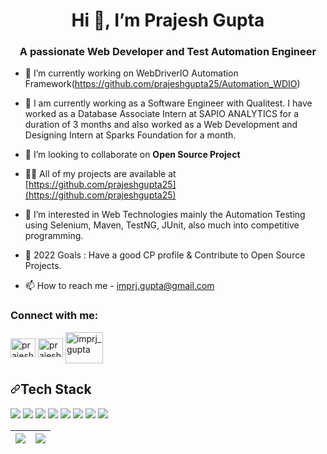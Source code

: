 <h1 align="center">Hi 👋, I’m Prajesh Gupta</h1>
<h3 align="center">A passionate Web Developer and Test Automation Engineer</h3>

<!-- <p align="left"> <a href="https://github.com/ryo-ma/github-profile-trophy"><img src="https://github-profile-trophy.vercel.app/?username=ajaypradhan" alt="ajaypradhan" /></a> </p> -->

- 🔭 I’m currently working on WebDriverIO Automation Framework(https://github.com/prajeshgupta25/Automation_WDIO)
- 🌱 I am currently working as a Software Engineer with Qualitest. I have worked as a Database Associate Intern at SAPIO ANALYTICS for a duration of 3 months and also worked as a Web Development and Designing Intern at Sparks Foundation for a month.

- 👯 I’m looking to collaborate on **Open Source Project**

- 👨‍💻 All of my projects are available at [https://github.com/prajeshgupta25](https://github.com/prajeshgupta25)

- 👀 I’m interested in Web Technologies mainly the Automation Testing using Selenium, Maven, TestNG, JUnit, also much into competitive programming.

- 🥅 2022 Goals : Have a good CP profile & Contribute to Open Source Projects. 

- 📫 How to reach me - imprj.gupta@gmail.com

<h3 align="left">Connect with me:</h3>
<p align="left">
<a href="https://twitter.com/prajeshgupta25" target="blank"><img align="center" src="https://raw.githubusercontent.com/rahuldkjain/github-profile-readme-generator/master/src/images/icons/Social/twitter.svg" alt="prajeshgupta25" height="30" width="40" /></a>
<a href="https://www.linkedin.com/in/prajesh-gupta/" target="blank"><img align="center" src="https://raw.githubusercontent.com/rahuldkjain/github-profile-readme-generator/master/src/images/icons/Social/linked-in-alt.svg" alt="prajesh-gupta" height="30" width="40" /></a>
<a href="https://www.hackerrank.com/imprj_gupta" target="blank"><img align="center" src="https://raw.githubusercontent.com/rahuldkjain/github-profile-readme-generator/master/src/images/icons/Social/hackerrank.svg" alt="imprj_gupta" height="50" width="60" /></a>
</p>

<h2 align="left"><a id="user-content-tech-stack" class="anchor" aria-hidden="true" href="#tech-stack"><svg class="octicon octicon-link" viewBox="0 0 16 16" version="1.1" width="16" height="16" aria-hidden="true"><path fill-rule="evenodd" d="M7.775 3.275a.75.75 0 001.06 1.06l1.25-1.25a2 2 0 112.83 2.83l-2.5 2.5a2 2 0 01-2.83 0 .75.75 0 00-1.06 1.06 3.5 3.5 0 004.95 0l2.5-2.5a3.5 3.5 0 00-4.95-4.95l-1.25 1.25zm-4.69 9.64a2 2 0 010-2.83l2.5-2.5a2 2 0 012.83 0 .75.75 0 001.06-1.06 3.5 3.5 0 00-4.95 0l-2.5 2.5a3.5 3.5 0 004.95 4.95l1.25-1.25a.75.75 0 00-1.06-1.06l-1.25 1.25a2 2 0 01-2.83 0z"></path></svg></a>Tech Stack</h2>
<p>
<img src="https://camo.githubusercontent.com/788097d508ec65b0561c1d5d61f9fe8d797ef95872a28d68beee08649fddafba/68747470733a2f2f696d672e736869656c64732e696f2f62616467652f48544d4c2d4646343530303f7374796c653d666f722d7468652d6261646765266c6f676f3d68746d6c35266c6f676f436f6c6f723d7768697465">
<img src="https://camo.githubusercontent.com/e0a3702830ab5e1fb8e2158ca7953bb1542d0454e3d264a557fc1f8865d10a8a/68747470733a2f2f696d672e736869656c64732e696f2f62616467652f4353532d3030383143423f267374796c653d666f722d7468652d6261646765266c6f676f3d63737333266c6f676f436f6c6f723d7768697465">
<img src="https://camo.githubusercontent.com/b13ed67c809178963ce9d538175b02649800772be1ce0cb02da5879e5614e236/68747470733a2f2f696d672e736869656c64732e696f2f62616467652f426f6f7473747261702d3536334437433f7374796c653d666f722d7468652d6261646765266c6f676f3d626f6f747374726170266c6f676f436f6c6f723d7768697465">
<img src="https://camo.githubusercontent.com/9d07c04bdd98c662d5df9d4e1cc1de8446ffeaebca330feb161f1fb8e1188204/68747470733a2f2f696d672e736869656c64732e696f2f62616467652f4a6176615363726970742d4637444631453f7374796c653d666f722d7468652d6261646765266c6f676f3d6a617661736372697074266c6f676f436f6c6f723d626c61636b">
<img src="https://camo.githubusercontent.com/83365713cb0c6c8eb0afdc0982f3d65575e453512355c3305169da41c3392375/68747470733a2f2f696d672e736869656c64732e696f2f62616467652f432532422532422d3030353939433f7374796c653d666f722d7468652d6261646765266c6f676f3d43253242253242266c6f676f436f6c6f723d7768697465">
<img src="https://camo.githubusercontent.com/562dffd3994e1eb43a728baa95b2314d9b3b5086280f2633293742a2989b5f87/68747470733a2f2f696d672e736869656c64732e696f2f62616467652f432d3030353939433f7374796c653d666f722d7468652d6261646765266c6f676f3d43266c6f676f436f6c6f723d7768697465">
<img src="https://camo.githubusercontent.com/94be0a2e5be142925615e5821d97137a930d08fc154962ce43860f1957e6661e/68747470733a2f2f696d672e736869656c64732e696f2f62616467652f507974686f6e2d3337373641423f7374796c653d666f722d7468652d6261646765266c6f676f3d707974686f6e266c6f676f436f6c6f723d7768697465">
<img src="https://camo.githubusercontent.com/932123bf240349f3785c02228b113b06299079e8740f480c767e8335fd6d752a/68747470733a2f2f696d672e736869656c64732e696f2f62616467652f53514c6974652d3037343035453f7374796c653d666f722d7468652d6261646765266c6f676f3d73716c697465266c6f676f436f6c6f723d7768697465">
</p>


<table>
<thead>
<tr>
<th><a target="_blank" rel="noopener noreferrer" href="https://camo.githubusercontent.com/00d0d8d6dc0a97177e65e8d9bb6d37e10d5b574870e05d3f4d98eeb1c87bd4c3/68747470733a2f2f6769746875622d726561646d652d73746174732e76657263656c2e6170702f6170693f757365726e616d653d646979616a61697377616c3131262673686f775f69636f6e733d747275652626686964655f626f726465723d66616c736526267468656d653d7261646963616c2626636f756e745f707269766174653d74727565"><img src="https://github-readme-stats.vercel.app/api?username=prajeshgupta25&amp;&amp;show_icons=true&amp;&amp;hide_border=false&amp;&amp;theme=radical&amp;&amp;count_private=true" style="max-width:100%;"></a></th>
<th><a target="_blank" rel="noopener noreferrer" href="https://camo.githubusercontent.com/e5d39cb72c81a64814e5a2c4bc0346d04384221910dc883b82423a206ec5a5bd/68747470733a2f2f6769746875622d726561646d652d73747265616b2d73746174732e6865726f6b756170702e636f6d2f3f757365723d646979616a61697377616c313126267468656d653d7261646963616c2626686964655f626f726465723d66616c7365262673686f775f69636f6e733d74727565"><img src="https://github-readme-streak-stats.herokuapp.com/?user=prajeshgupta25&amp;&amp;theme=radical&amp;&amp;hide_border=false&amp;&amp;show_icons=true" style="max-width:100%;"></a></th>
</tr>
</thead>
</table>

<!---
PrajeshGupta/PrajeshGupta is a ✨ special ✨ repository because its `README.md` (this file) appears on your GitHub profile.
You can click the Preview link to take a look at your changes.
--->
